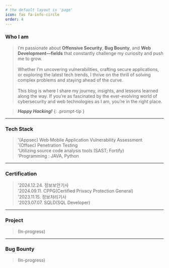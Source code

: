 ```yaml
---
# the default layout is 'page'
icon: fas fa-info-circle
order: 4
---
```


### Who I am
> I’m passionate about <b>Offensive Security</b>, <b>Bug Bounty</b>, and <b>Web Development—fields</b> that constantly challenge my curiosity and push me to grow.<br><br>Whether I’m uncovering vulnerabilities, crafting secure applications, or exploring the latest tech trends, I thrive on the thrill of solving complex problems and staying ahead of the curve.<br><br>This blog is where I share my journey, insights, and lessons learned along the way. If you’re as fascinated by the ever-evolving world of cybersecurity and web technologies as I am, you’re in the right place.

> <i><b>Happy Hacking!</b></i>
{: .prompt-tip }

<hr>

### Tech Stack
> '(Appsec) Web·Mobile Application Vulnerability Assessment  
> '(Offsec) Penetration Testing  
> 'Utilizing source code analysis tools (SAST; Fortify)  
> 'Programming : JAVA, Python

<hr>

### Certification
> '2024.12.24. 정보보안기사  
> '2024.09.11. CPPG(Certified Privacy Protection General)  
> '2023.11.15. 정보처리기사  
> '2023.07.07. SQLD(SQL Developer)  

<hr>

### Project
> (In-progress)

<hr>

### Bug Bounty
> (In-progress)